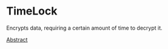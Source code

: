 # TimeLock
Encrypts data, requiring a certain amount of time to decrypt it.

[Abstract](http://www.gwern.net/Self-decrypting%20files)
